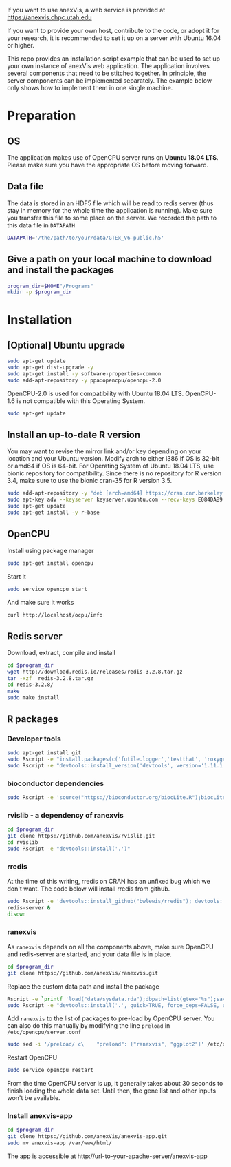 If you want to use anexVis, a web service is provided at https://anexvis.chpc.utah.edu

If you want to provide your own host, contribute to the code, or adopt it for your research, it is recommended to set it up on a server with Ubuntu 16.04 or higher.

This repo provides an installation script example that can be used to set up your own instance of anexVis web application. 
The application involves several components that need to be stitched together. In principle, the server components can be implemented separately.
The example below only shows how to implement them in one single machine.

# Preparation

## OS
The application makes use of OpenCPU server runs on **Ubuntu 18.04 LTS**. Please make sure you have the appropriate OS before moving forward.

## Data file
The data is stored in an HDF5 file which will be read to redis server (thus stay in memory for the whole time the application is running).
Make sure you transfer this file to some place on the server. We recorded the path to this data file in `DATAPATH`

```bash
DATAPATH='/the/path/to/your/data/GTEx_V6-public.h5'
```

## Give a path on your local machine to download and install the packages
```bash
program_dir=$HOME"/Programs"
mkdir -p $program_dir
```
# Installation

## [Optional] Ubuntu upgrade
```bash
sudo apt-get update
sudo apt-get dist-upgrade -y
sudo apt-get install -y software-properties-common
sudo add-apt-repository -y ppa:opencpu/opencpu-2.0
```
OpenCPU-2.0 is used for compatibility with Ubuntu 18.04 LTS. OpenCPU-1.6 is not compatible with this Operating System.
```bash
sudo apt-get update
```
## Install an up-to-date R version
You may want to revise the mirror link and/or key depending on your location and your Ubuntu version. Modify arch to either i386 if OS is 32-bit or amd64 if OS is 64-bit.
For Operating System of Ubuntu 18.04 LTS, use bionic repository for compatibility. Since there is no repository for R version 3.4, make sure to use the bionic cran-35 for R version 3.5.

```bash
sudo add-apt-repository -y "deb [arch=amd64] https://cran.cnr.berkeley.edu/bin/linux/ubuntu bionic-cran35/"
sudo apt-key adv --keyserver keyserver.ubuntu.com --recv-keys E084DAB9
sudo apt-get update
sudo apt-get install -y r-base
```
## OpenCPU

Install using package manager

```bash
sudo apt-get install opencpu
```

Start it
```bash
sudo service opencpu start
```

And make sure it works
```bash
curl http://localhost/ocpu/info
```

## Redis server

Download, extract, compile and install
```bash
cd $program_dir
wget http://download.redis.io/releases/redis-3.2.8.tar.gz
tar -xzf  redis-3.2.8.tar.gz
cd redis-3.2.8/
make
sudo make install
```

## R packages

### Developer tools

```bash
sudo apt-get install git
sudo Rscript -e "install.packages(c('futile.logger','testthat', 'roxygen2'), repos='https://cran.cnr.berkeley.edu/',Ncpus=2)"
sudo Rscript -e "devtools::install_version('devtools', version='1.11.1', repos='https://cran.cnr.berkeley.edu/',Ncpus=2,quiet=TRUE)"
```
### bioconductor dependencies

```bash
sudo Rscript -e 'source("https://bioconductor.org/biocLite.R");biocLite("rhdf5");'
```
### rvislib - a dependency of ranexvis
```bash
cd $program_dir
git clone https://github.com/anexVis/rvislib.git
cd rvislib
sudo Rscript -e "devtools::install('.')"
```
### rredis

At the time of this writing, rredis on CRAN has an unfixed bug which we don't want. The code below will install rredis from github.
```bash
sudo Rscript -e 'devtools::install_github("bwlewis/rredis"); devtools::install_dev_deps(".")'
redis-server &
disown
```


### ranexvis
As `ranexvis` depends on all the components above, make sure OpenCPU and redis-server are started, and your data file is in place.
```bash
cd $program_dir
git clone https://github.com/anexVis/ranexvis.git
```

Replace the custom data path and install the package

```bash
Rscript -e `printf 'load("data/sysdata.rda");dbpath=list(gtex="%s");save(list=ls(),file="data/sysdata.rda")' $DATAPATH`
sudo Rscript -e "devtools::install('.', quick=TRUE, force_deps=FALSE, upgrade_dependencies=FALSE)"
```

Add `ranexvis` to the list of packages to pre-load by OpenCPU server. You can also do this manually by modifying the line `preload` in `/etc/opencpu/server.conf`

```bash
sudo sed -i '/preload/ c\    "preload": ["ranexvis", "ggplot2"]' /etc/opencpu/server.conf
```
Restart OpenCPU
```bash
sudo service opencpu restart
```

From the time OpenCPU server is up, it generally takes about 30 seconds to finish loading the whole data set. Until then, the gene list and other inputs won't be available.

### Install anexvis-app

```bash
cd $program_dir
git clone https://github.com/anexVis/anexvis-app.git
sudo mv anexvis-app /var/www/html/
```
The app is accessible at http://url-to-your-apache-server/anexvis-app
